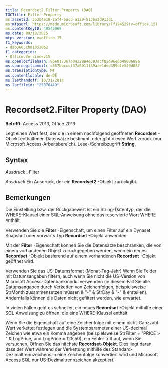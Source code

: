 ```yaml
---
title: Recordset2.Filter Property (DAO)
TOCTitle: Filter Property
ms:assetid: 5b3b4e18-8af4-5acd-a129-513ba2d913d1
ms:mtpsurl: https://msdn.microsoft.com/library/Ff194529(v=office.15)
ms:contentKeyID: 48545069
ms.date: 09/18/2015
mtps_version: v=office.15
f1_keywords:
- dao360.chm1053062
f1_categories:
- Office.Version=v15
ms.openlocfilehash: 9be017367a0422884e393acf82d96e6b4908689a
ms.sourcegitcommit: c557bbcccf37a6011f89aae1ddd399dfe549d087
ms.translationtype: MT
ms.contentlocale: de-DE
ms.lasthandoff: 10/31/2018
ms.locfileid: "25876449"
---
```

# <a name="recordset2filter-property-dao"></a>Recordset2.Filter Property (DAO)


**Betrifft**: Access 2013, Office 2013

Legt einen Wert fest, der die in einem nachfolgend geöffneten **Recordset** -Objekt enthaltenen Datensätze bestimmt, oder gibt diesen Wert zurück (nur Microsoft Access-Arbeitsbereich). Lese-/Schreibzugriff **String**.

## <a name="syntax"></a>Syntax

*Ausdruck* . Filter

*Ausdruck* Ein Ausdruck, der ein **Recordset2** -Objekt zurückgibt.

## <a name="remarks"></a>Bemerkungen

Die Einstellung bzw. der Rückgabewert ist ein String-Datentyp, der die WHERE-Klausel einer SQL-Anweisung ohne das reservierte Wort WHERE enthält.

Verwenden Sie die **Filter** -Eigenschaft, um einen Filter auf ein Dynaset, Snapshot oder vorwärts Typ **Recordset** -Objekt anwenden.

Mit der **Filter** -Eigenschaft können Sie die Datensätze beschränken, die von einem vorhandenen Objekt zurückgegeben werden, wenn ein neues **Recordset** -Objekt basierend auf einem vorhandenen **Recordset** -Objekt geöffnet wird.

Verwenden Sie das US-Datumsformat (Monat-Tag-Jahr) Wenn Sie Felder mit Datumsangaben filtern, auch wenn Sie nicht die US-Version von Microsoft Access-Datenbankmodul verwenden (in diesem Fall Sie alle Datumsangaben durch Verketten von Zeichenfolgen, beispielsweise StrMonth zusammensetzen müssen & "-" & StrDay & "-" & erstellen). Andernfalls können die Daten nicht gefiltert werden, wie erwartet.

In vielen Fällen geht es schneller, ein neues **Recordset** -Objekt mithilfe einer SQL-Anweisung zu öffnen, die eine WHERE-Klausel enthält.

Wenn Sie die Eigenschaft auf eine Zeichenfolge mit einem nicht-Ganzzahl-Wert verkettet festlegen und die Systemparameter einer US-decimal Zeichen wie etwa ein Komma angeben (beispielsweise StrFilter = "PRICE \> " & LngPrice, und LngPrice = 125,50), ein Fehler tritt auf, wenn Sie versuchen, Öffnen Sie das nächste **Recordset-Objekt**. Dies liegt daran, dass der Wert während der Verkettung mithilfe des Standard-Dezimaltrennzeichens in eine Zeichenfolge konvertiert wird und Microsoft Access SQL nur US-Dezimaltrennzeichen akzeptiert.

